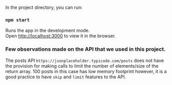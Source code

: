 In the project directory, you can run:

### `npm start`

Runs the app in the development mode.<br>
Open [http://localhost:3000](http://localhost:3000) to view it in the browser.

### Few observations made on the API that we used in this project.
The posts API `https://jsonplaceholder.typicode.com/posts` does not have the provision for making calls to limit the number of elements/size of the return array. 100 posts in this case has low memory footprint however, it is a good practice to have `skip` and `limit` features to the API.

